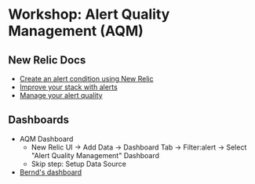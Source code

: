 # Workshop: Alert Quality Management (AQM)

## New Relic Docs
- [Create an alert condition using New Relic](https://docs.newrelic.com/docs/tutorial-create-alerts/create-an-alert/#create-alert-nrql)
- [Improve your stack with alerts](https://docs.newrelic.com/docs/tutorial-create-alerts/improve-with-alerts/)
- [Manage your alert quality](https://docs.newrelic.com/docs/tutorial-create-alerts/manage-alert-quality/)

## Dashboards
- AQM Dashboard
  - New Relic UI -> Add Data -> Dashboard Tab -> Filter:alert -> Select "Alert Quality Management" Dashboard
  - Skip step: Setup Data Source
- [Bernd's dashboard](https://github.com/berstr/aqm_workshop/blob/main/dashboards/README.md)
